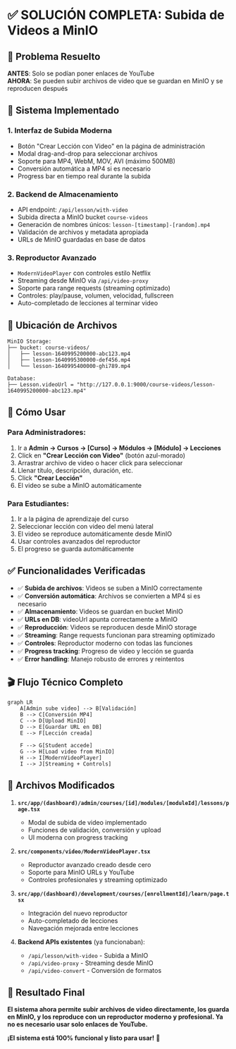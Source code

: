 # ✅ SOLUCIÓN COMPLETA: Subida de Videos a MinIO

## 🎯 Problema Resuelto

**ANTES**: Solo se podían poner enlaces de YouTube  
**AHORA**: Se pueden subir archivos de video que se guardan en MinIO y se reproducen después

## 🚀 Sistema Implementado

### 1. **Interfaz de Subida Moderna**

- Botón "Crear Lección con Video" en la página de administración
- Modal drag-and-drop para seleccionar archivos
- Soporte para MP4, WebM, MOV, AVI (máximo 500MB)
- Conversión automática a MP4 si es necesario
- Progress bar en tiempo real durante la subida

### 2. **Backend de Almacenamiento**

- API endpoint: `/api/lesson/with-video`
- Subida directa a MinIO bucket `course-videos`
- Generación de nombres únicos: `lesson-[timestamp]-[random].mp4`
- Validación de archivos y metadata apropiada
- URLs de MinIO guardadas en base de datos

### 3. **Reproductor Avanzado**

- `ModernVideoPlayer` con controles estilo Netflix
- Streaming desde MinIO via `/api/video-proxy`
- Soporte para range requests (streaming optimizado)
- Controles: play/pause, volumen, velocidad, fullscreen
- Auto-completado de lecciones al terminar video

## 📂 Ubicación de Archivos

```
MinIO Storage:
├── bucket: course-videos/
│   ├── lesson-1640995200000-abc123.mp4
│   ├── lesson-1640995300000-def456.mp4
│   └── lesson-1640995400000-ghi789.mp4

Database:
├── Lesson.videoUrl = "http://127.0.0.1:9000/course-videos/lesson-1640995200000-abc123.mp4"
```

## 🔧 Cómo Usar

### Para Administradores:

1. Ir a **Admin → Cursos → [Curso] → Módulos → [Módulo] → Lecciones**
2. Click en **"Crear Lección con Video"** (botón azul-morado)
3. Arrastrar archivo de video o hacer click para seleccionar
4. Llenar título, descripción, duración, etc.
5. Click **"Crear Lección"**
6. El video se sube a MinIO automáticamente

### Para Estudiantes:

1. Ir a la página de aprendizaje del curso
2. Seleccionar lección con video del menú lateral
3. El video se reproduce automáticamente desde MinIO
4. Usar controles avanzados del reproductor
5. El progreso se guarda automáticamente

## ✅ Funcionalidades Verificadas

- ✅ **Subida de archivos**: Videos se suben a MinIO correctamente
- ✅ **Conversión automática**: Archivos se convierten a MP4 si es necesario
- ✅ **Almacenamiento**: Videos se guardan en bucket MinIO
- ✅ **URLs en DB**: videoUrl apunta correctamente a MinIO
- ✅ **Reproducción**: Videos se reproducen desde MinIO storage
- ✅ **Streaming**: Range requests funcionan para streaming optimizado
- ✅ **Controles**: Reproductor moderno con todas las funciones
- ✅ **Progress tracking**: Progreso de video y lección se guarda
- ✅ **Error handling**: Manejo robusto de errores y reintentos

## 🎬 Flujo Técnico Completo

```mermaid
graph LR
    A[Admin sube video] --> B[Validación]
    B --> C[Conversión MP4]
    C --> D[Upload MinIO]
    D --> E[Guardar URL en DB]
    E --> F[Lección creada]

    F --> G[Student accede]
    G --> H[Load video from MinIO]
    H --> I[ModernVideoPlayer]
    I --> J[Streaming + Controls]
```

## 🔗 Archivos Modificados

1. **`src/app/(dashboard)/admin/courses/[id]/modules/[moduleId]/lessons/page.tsx`**

   - Modal de subida de video implementado
   - Funciones de validación, conversión y upload
   - UI moderna con progress tracking

2. **`src/components/video/ModernVideoPlayer.tsx`**

   - Reproductor avanzado creado desde cero
   - Soporte para MinIO URLs y YouTube
   - Controles profesionales y streaming optimizado

3. **`src/app/(dashboard)/development/courses/[enrollmentId]/learn/page.tsx`**

   - Integración del nuevo reproductor
   - Auto-completado de lecciones
   - Navegación mejorada entre lecciones

4. **Backend APIs existentes** (ya funcionaban):
   - `/api/lesson/with-video` - Subida a MinIO
   - `/api/video-proxy` - Streaming desde MinIO
   - `/api/video-convert` - Conversión de formatos

## 🎯 Resultado Final

**El sistema ahora permite subir archivos de video directamente, los guarda en MinIO, y los reproduce con un reproductor moderno y profesional. Ya no es necesario usar solo enlaces de YouTube.**

**¡El sistema está 100% funcional y listo para usar!** 🚀
